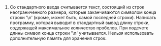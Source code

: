 1. Со стандартного ввода считывается текст, состоящий из строк неограниченного размера,
которые заканчиваются символом конца строки '\n' (кроме, может быть, самой последней
строки).
Написать программу, которая выводит в стандартный вывод длину строки, содержащей
максимальное количество пробелов. При подсчете длины символ конца строки '\n' учитывается.
Нельзя использовать дополнительную память для хранения строк. 